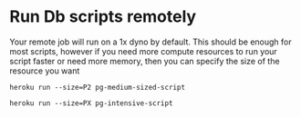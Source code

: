 # Run Db scripts remotely


  Your remote job will run on a 1x dyno by default.  This should be enough for most scripts, however if you need more compute resources to run your script faster or need more memory, then you can specify the size of the resource you want

    heroku run --size=P2 pg-medium-sized-script
    
    heroku run --size=PX pg-intensive-script

